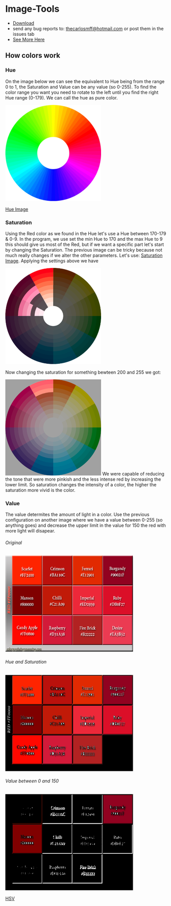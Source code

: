 # Image-Tools
* [Download](https://mega.nz/folder/RT5xTQ7a#1URvqrDUHuxo8iYH-ishFw)
* send any bug reports to: thecarlosmff@hotmail.com or post them in the issues tab
* [See More Here](https://thecarlosmff.github.io/Image-Tools/)

## How colors work

### Hue

On  the image below we can see the equivalent to Hue being from the range 0 to 1, the Saturation and Value can be any value (so 0-255). To find the color range you want you need to rotate to the left until you find the right Hue range (0-179). We can call the hue as pure color.

<img src="https://github.com/Thecarlosmff/Scripts/blob/main/Find%20Text/Images/Hue.gif" alt="Hue Gif" class="inline" width="300" height="300"/>

[Hue Image](https://github.com/Thecarlosmff/Scripts/blob/main/Find%20Text/Images/pnghut_color-wheel-complementary-colors-scheme-analogous-of-lead.png)

### Saturation

Using the Red color as we found in the Hue let's use a Hue between 170-179 & 0-9. In the program, we use set the min Hue to 170 and the max Hue to 9 this should give us most of the Red, but if we want a specific part let's start by changing the Saturation. The previous image can be tricky because not much really changes if we alter the other parameters. Let's use: [Saturation Image](https://github.com/Thecarlosmff/Scripts/blob/c92781933cc3c9e91e6bf81a89226d8f2b8e6c43/Find%20Text/Images/pnghut_depth-color-wheel-photography-theory-magenta-vector-hand-drawn-ring.png).
Applying the settings above we have

<img src="https://github.com/Thecarlosmff/Scripts/blob/e889f06bac5df88aee036a5d78c6b6481ee5576c/Find%20Text/Images/Saturation%20Not%20Applyed.png" alt="Hue Gif" class="inline" width="300" height="300"/>

Now changing the saturation for something bewteen 200 and 255 we got:

<img src="https://github.com/Thecarlosmff/Scripts/blob/55a3111b0d5d93fa9b3995f0a12237ad072b55c6/Find%20Text/Images/Saturation%20Applyed.png" alt="Hue Gif" class="inline" width="300" height="300"/>
We were capable of reducing the tone that were more pinkish and the less intense red by increasing the lower limit.
So saturation changes the intensity of a color, the higher the saturation more vivid is the color.

### Value

The value determites the amount of light in a color.
Use the previous configuration on another image where we have a value between 0-255 (so anything goes) and decrease the upper limit in the value for 150 the red with more light will disapear.

###### Original

<img src="https://github.com/Thecarlosmff/Scripts/blob/91dffe3e7f2fc241b602d6f8fdf001abfda1017b/Find%20Text/Images/Shades-of-red2-1.jpg" alt="Hue Gif" class="inline" width="400" height="300"/>

###### Hue and Saturation

<img src="https://github.com/Thecarlosmff/Scripts/blob/91dffe3e7f2fc241b602d6f8fdf001abfda1017b/Find%20Text/Images/Shades-of-red2-2.png" alt="Hue Gif" class="inline" width="400" height="300"/>

###### Value between 0 and 150

<img src="https://github.com/Thecarlosmff/Scripts/blob/91dffe3e7f2fc241b602d6f8fdf001abfda1017b/Find%20Text/Images/Shades-of-red2-3.png" alt="Hue Gif" class="inline" width="400" height="300"/>

[HSV](https://upload.wikimedia.org/wikipedia/commons/thumb/3/33/HSV_color_solid_cylinder_saturation_gray.png/1280px-HSV_color_solid_cylinder_saturation_gray.png)
